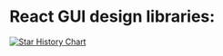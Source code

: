# React GUI design libraries:

[![Star History Chart](https://api.star-history.com/svg?repos=mui/material-ui,react-bootstrap/react-bootstrap&type=Date)](https://star-history.com/#mui/material-ui&react-bootstrap/react-bootstrap&Date)
